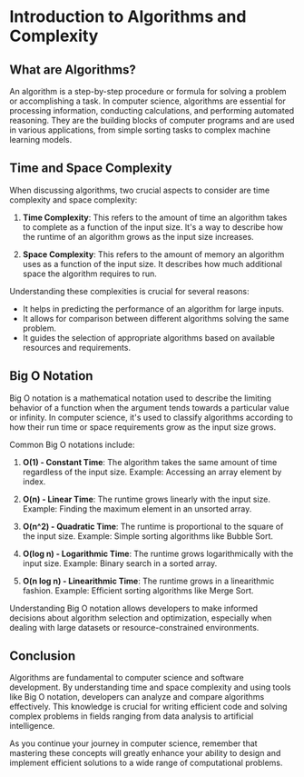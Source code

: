 # Introduction to Algorithms and Complexity

## What are Algorithms?

An algorithm is a step-by-step procedure or formula for solving a problem or accomplishing a task. In computer science, algorithms are essential for processing information, conducting calculations, and performing automated reasoning. They are the building blocks of computer programs and are used in various applications, from simple sorting tasks to complex machine learning models.

## Time and Space Complexity

When discussing algorithms, two crucial aspects to consider are time complexity and space complexity:

1. **Time Complexity**: This refers to the amount of time an algorithm takes to complete as a function of the input size. It's a way to describe how the runtime of an algorithm grows as the input size increases.

2. **Space Complexity**: This refers to the amount of memory an algorithm uses as a function of the input size. It describes how much additional space the algorithm requires to run.

Understanding these complexities is crucial for several reasons:
- It helps in predicting the performance of an algorithm for large inputs.
- It allows for comparison between different algorithms solving the same problem.
- It guides the selection of appropriate algorithms based on available resources and requirements.

## Big O Notation

Big O notation is a mathematical notation used to describe the limiting behavior of a function when the argument tends towards a particular value or infinity. In computer science, it's used to classify algorithms according to how their run time or space requirements grow as the input size grows.

Common Big O notations include:

1. **O(1) - Constant Time**: The algorithm takes the same amount of time regardless of the input size. Example: Accessing an array element by index.

2. **O(n) - Linear Time**: The runtime grows linearly with the input size. Example: Finding the maximum element in an unsorted array.

3. **O(n^2) - Quadratic Time**: The runtime is proportional to the square of the input size. Example: Simple sorting algorithms like Bubble Sort.

4. **O(log n) - Logarithmic Time**: The runtime grows logarithmically with the input size. Example: Binary search in a sorted array.

5. **O(n log n) - Linearithmic Time**: The runtime grows in a linearithmic fashion. Example: Efficient sorting algorithms like Merge Sort.

Understanding Big O notation allows developers to make informed decisions about algorithm selection and optimization, especially when dealing with large datasets or resource-constrained environments.

## Conclusion

Algorithms are fundamental to computer science and software development. By understanding time and space complexity and using tools like Big O notation, developers can analyze and compare algorithms effectively. This knowledge is crucial for writing efficient code and solving complex problems in fields ranging from data analysis to artificial intelligence.

As you continue your journey in computer science, remember that mastering these concepts will greatly enhance your ability to design and implement efficient solutions to a wide range of computational problems.